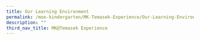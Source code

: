 ```yaml
---
title: Our Learning Environment
permalink: /moe-kindergarten/MK-Temasek-Experience/Our-Learning-Environment/
description: ""
third_nav_title: MK@Temasek Experience
---
```

